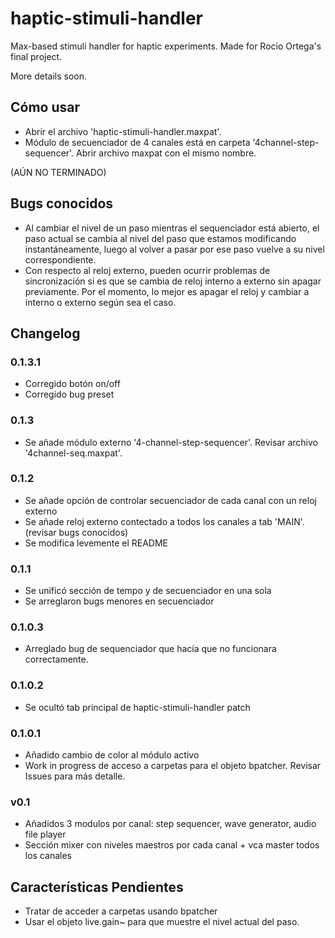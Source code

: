 # haptic-stimuli-handler
Max-based stimuli handler for haptic experiments. Made for Rocio Ortega's final project.

More details soon.

## Cómo usar

* Abrir el archivo 'haptic-stimuli-handler.maxpat'.
* Módulo de secuenciador de 4 canales está en carpeta '4channel-step-sequencer'. Abrir archivo maxpat con el mismo nombre.

(AÚN NO TERMINADO)

## Bugs conocidos

* Al cambiar el nivel de un paso mientras el sequenciador está abierto, el paso actual se cambia al nivel del paso que estamos modificando instantáneamente, luego al volver a pasar por ese paso vuelve a su nivel correspondiente.
* Con respecto al reloj externo, pueden ocurrir problemas de sincronización si es que se cambia de reloj interno a externo sin apagar previamente. Por el momento, lo mejor es apagar el reloj y cambiar a interno o externo según sea el caso.

## Changelog

### 0.1.3.1

* Corregido botón on/off
* Corregido bug preset

### 0.1.3

* Se añade módulo externo '4-channel-step-sequencer'. Revisar archivo '4channel-seq.maxpat'.

### 0.1.2

* Se añade opción de controlar secuenciador de cada canal con un reloj externo
* Se añade reloj externo contectado a todos los canales a tab 'MAIN'. (revisar bugs conocidos)
* Se modifica levemente el README

### 0.1.1

* Se unificó sección de tempo y de secuenciador en una sola
* Se arreglaron bugs menores en secuenciador 

### 0.1.0.3

* Arreglado bug de sequenciador que hacía que no funcionara correctamente.

### 0.1.0.2

* Se ocultó tab principal de haptic-stimuli-handler patch

### 0.1.0.1

* Añadido cambio de color al módulo activo
* Work in progress de acceso a carpetas para el objeto bpatcher. Revisar Issues para más detalle.

### v0.1

* Añadidos 3 modulos por canal: step sequencer, wave generator, audio file player
* Sección mixer con niveles maestros por cada canal + vca master todos los canales

## Características Pendientes

* Tratar de acceder a carpetas usando bpatcher
* Usar el objeto live.gain~ para que muestre el nivel actual del paso.

